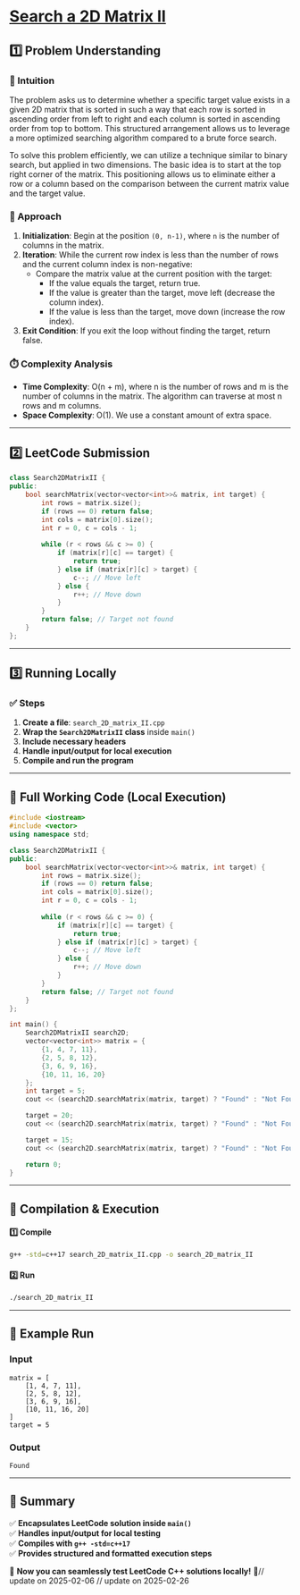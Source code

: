 # **[Search a 2D Matrix II](https://leetcode.com/problems/search-a-2d-matrix-ii/description/)**  

## **1️⃣ Problem Understanding**  
### **📌 Intuition**  
The problem asks us to determine whether a specific target value exists in a given 2D matrix that is sorted in such a way that each row is sorted in ascending order from left to right and each column is sorted in ascending order from top to bottom. This structured arrangement allows us to leverage a more optimized searching algorithm compared to a brute force search.

To solve this problem efficiently, we can utilize a technique similar to binary search, but applied in two dimensions. The basic idea is to start at the top right corner of the matrix. This positioning allows us to eliminate either a row or a column based on the comparison between the current matrix value and the target value.

### **🚀 Approach**  
1. **Initialization**: Begin at the position `(0, n-1)`, where `n` is the number of columns in the matrix.
2. **Iteration**: While the current row index is less than the number of rows and the current column index is non-negative:
   - Compare the matrix value at the current position with the target:
     - If the value equals the target, return true.
     - If the value is greater than the target, move left (decrease the column index).
     - If the value is less than the target, move down (increase the row index).
3. **Exit Condition**: If you exit the loop without finding the target, return false.

### **⏱️ Complexity Analysis**  
- **Time Complexity**: O(n + m), where n is the number of rows and m is the number of columns in the matrix. The algorithm can traverse at most n rows and m columns.
- **Space Complexity**: O(1). We use a constant amount of extra space.

---  

## **2️⃣ LeetCode Submission**  
```cpp
class Search2DMatrixII {
public:
    bool searchMatrix(vector<vector<int>>& matrix, int target) {
        int rows = matrix.size();
        if (rows == 0) return false;
        int cols = matrix[0].size();
        int r = 0, c = cols - 1;
        
        while (r < rows && c >= 0) {
            if (matrix[r][c] == target) {
                return true;
            } else if (matrix[r][c] > target) {
                c--; // Move left
            } else {
                r++; // Move down
            }
        }
        return false; // Target not found
    }
};
```  

---  

## **3️⃣ Running Locally**  
### **✅ Steps**  
1. **Create a file**: `search_2D_matrix_II.cpp`  
2. **Wrap the `Search2DMatrixII` class** inside `main()`  
3. **Include necessary headers**  
4. **Handle input/output for local execution**  
5. **Compile and run the program**  

---  

## **📝 Full Working Code (Local Execution)**  
```cpp
#include <iostream>
#include <vector>
using namespace std;

class Search2DMatrixII {
public:
    bool searchMatrix(vector<vector<int>>& matrix, int target) {
        int rows = matrix.size();
        if (rows == 0) return false;
        int cols = matrix[0].size();
        int r = 0, c = cols - 1;
        
        while (r < rows && c >= 0) {
            if (matrix[r][c] == target) {
                return true;
            } else if (matrix[r][c] > target) {
                c--; // Move left
            } else {
                r++; // Move down
            }
        }
        return false; // Target not found
    }
};

int main() {
    Search2DMatrixII search2D;
    vector<vector<int>> matrix = {
        {1, 4, 7, 11},
        {2, 5, 8, 12},
        {3, 6, 9, 16},
        {10, 11, 16, 20}
    };
    int target = 5;
    cout << (search2D.searchMatrix(matrix, target) ? "Found" : "Not Found") << endl;

    target = 20;
    cout << (search2D.searchMatrix(matrix, target) ? "Found" : "Not Found") << endl;

    target = 15;
    cout << (search2D.searchMatrix(matrix, target) ? "Found" : "Not Found") << endl;

    return 0;
}
```  

---  

## **🔧 Compilation & Execution**  
#### **1️⃣ Compile**  
```bash
g++ -std=c++17 search_2D_matrix_II.cpp -o search_2D_matrix_II
```  

#### **2️⃣ Run**  
```bash
./search_2D_matrix_II
```  

---  

## **🎯 Example Run**  
### **Input**  
```
matrix = [
    [1, 4, 7, 11],
    [2, 5, 8, 12],
    [3, 6, 9, 16],
    [10, 11, 16, 20]
]
target = 5
```  
### **Output**  
```
Found
```  

---  

## **📌 Summary**  
✅ **Encapsulates LeetCode solution inside `main()`**  
✅ **Handles input/output for local testing**  
✅ **Compiles with `g++ -std=c++17`**  
✅ **Provides structured and formatted execution steps**  

🚀 **Now you can seamlessly test LeetCode C++ solutions locally!** 🚀// update on 2025-02-06
// update on 2025-02-26
